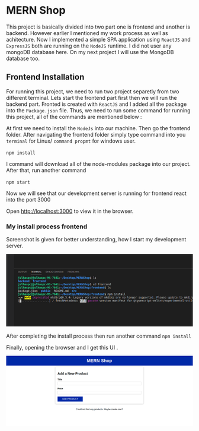 # MERN Shop
This project is basically divided into two part one is frontend and another is backend. However earlier I mentioned my work
process as well as achitecture. Now I implemented a simple SPA application using `ReactJS` and `ExpressJS` both are running 
on the `NodeJS` runtime. I did not user any mongoDB database here. On my next project I will use the MongoDB database too.

## Frontend Installation
For running this project, we need to run two project separetly from two different terminal. Lets start the frontend part 
first then we will run the backend part. Fronted is created with `ReactJS` and I added all the package into the `Package.json` file. Thus, we need to run some command for running this project, all of the commands are mentioned below :

At first we need to install the `NodeJs` into our machine. Then go the frontend folder. After navigating the frontend folder
simply type command into you `terminal` for Linux/ `command propmt` for windows user.

`npm install`

I command will download all of the node-modules package into our project. After that, run another command

`npm start`

Now we will see that our development server is running for frontend react into the port 3000 

Open [http://localhost:3000](http://localhost:3000) to view it in the browser.

### My install process frontend

Screenshot is given for better understanding, how I start my development server.

![alt text](https://github.com/Maxyee/Julhas_MERN_Stack_Project/blob/master/shotsPart2/frontendNPM.png)

After completing the install process then run another command `npm install`

Finally, opening the browser and I get this UI .

![alt text](https://github.com/Maxyee/Julhas_MERN_Stack_Project/blob/master/shotsPart2/beforeAddProduct.png)


